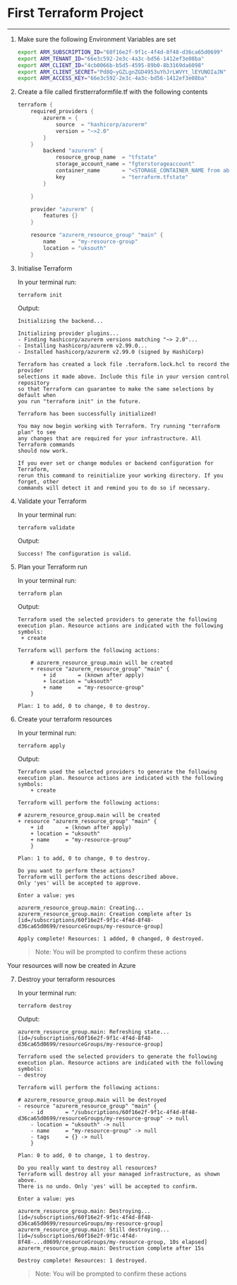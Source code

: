 # First Terraform Project 

---
1. Make sure the following Environment Variables are set 

    ```bash 
    export ARM_SUBSCRIPTION_ID="60f16e2f-9f1c-4f4d-8f48-d36ca65d0699"
    export ARM_TENANT_ID="66e3c592-2e3c-4a3c-bd56-1412ef3e08ba"
    export ARM_CLIENT_ID="4cb0066b-b5d5-4595-89b0-8b3169da6098"
    export ARM_CLIENT_SECRET="Pd8Q~yGZLgnZGD4953uYhJrLWVYt_lEYUNOIaJN"
    export ARM_ACCESS_KEY="66e3c592-2e3c-4a3c-bd56-1412ef3e08ba"
    ```

2. Create a file called firstterraformfile.tf with the following contents

    ```go
    terraform {
        required_providers {
            azurerm = {
                source  = "hashicorp/azurerm"
                version = "~>2.0"
            }
        }
            backend "azurerm" {
                resource_group_name  = "tfstate"
                storage_account_name = "fgterstorageaccount"
                container_name       = "<STORAGE_CONTAINER_NAME from above>"
                key                  = "terraform.tfstate"
            }

        }

        provider "azurerm" {
            features {}
        }

        resource "azurerm_resource_group" "main" {
            name     = "my-resource-group"
            location = "uksouth"
        }
    ```
3. Initialise Terraform 

    In your terminal run: 
    ```
    terraform init
    ```

    Output: 
    ```
    Initializing the backend...

    Initializing provider plugins...
    - Finding hashicorp/azurerm versions matching "~> 2.0"...
    - Installing hashicorp/azurerm v2.99.0...
    - Installed hashicorp/azurerm v2.99.0 (signed by HashiCorp)

    Terraform has created a lock file .terraform.lock.hcl to record the provider
    selections it made above. Include this file in your version control repository
    so that Terraform can guarantee to make the same selections by default when
    you run "terraform init" in the future.

    Terraform has been successfully initialized!

    You may now begin working with Terraform. Try running "terraform plan" to see
    any changes that are required for your infrastructure. All Terraform commands
    should now work.

    If you ever set or change modules or backend configuration for Terraform,
    rerun this command to reinitialize your working directory. If you forget, other
    commands will detect it and remind you to do so if necessary.
    ```

4. Validate your Terraform 

    In your terminal run: 
    ```
    terraform validate
    ```

    Output: 
    ```
    Success! The configuration is valid.
    ```

5. Plan your Terraform run 

    In your terminal run: 
    ```
    terraform plan
    ```

    Output: 
    ```
    Terraform used the selected providers to generate the following execution plan. Resource actions are indicated with the following symbols:
     + create

    Terraform will perform the following actions:

        # azurerm_resource_group.main will be created
        + resource "azurerm_resource_group" "main" {
            + id       = (known after apply)
            + location = "uksouth"
            + name     = "my-resource-group"
        }

    Plan: 1 to add, 0 to change, 0 to destroy.

    ```

6. Create your terraform resources

    In your terminal run: 
    ```
    terraform apply
    ```

    Output: 
    ```
    Terraform used the selected providers to generate the following execution plan. Resource actions are indicated with the following symbols:
        + create

    Terraform will perform the following actions:

    # azurerm_resource_group.main will be created
    + resource "azurerm_resource_group" "main" {
        + id       = (known after apply)
        + location = "uksouth"
        + name     = "my-resource-group"
        }

    Plan: 1 to add, 0 to change, 0 to destroy.

    Do you want to perform these actions?
    Terraform will perform the actions described above.
    Only 'yes' will be accepted to approve.

    Enter a value: yes

    azurerm_resource_group.main: Creating...
    azurerm_resource_group.main: Creation complete after 1s [id=/subscriptions/60f16e2f-9f1c-4f4d-8f48-d36ca65d0699/resourceGroups/my-resource-group]

    Apply complete! Resources: 1 added, 0 changed, 0 destroyed.
    ```
    > Note: You will be prompted to confirm these actions


Your resources will now be created in Azure

7. Destroy your terraform resources

    In your terminal run: 
    ```
    terraform destroy
    ```

    Output: 
    ```
    azurerm_resource_group.main: Refreshing state... [id=/subscriptions/60f16e2f-9f1c-4f4d-8f48-d36ca65d0699/resourceGroups/my-resource-group]

    Terraform used the selected providers to generate the following execution plan. Resource actions are indicated with the following symbols:
    - destroy

    Terraform will perform the following actions:

    # azurerm_resource_group.main will be destroyed
    - resource "azurerm_resource_group" "main" {
        - id       = "/subscriptions/60f16e2f-9f1c-4f4d-8f48-d36ca65d0699/resourceGroups/my-resource-group" -> null
        - location = "uksouth" -> null
        - name     = "my-resource-group" -> null
        - tags     = {} -> null
        }

    Plan: 0 to add, 0 to change, 1 to destroy.

    Do you really want to destroy all resources?
    Terraform will destroy all your managed infrastructure, as shown above.
    There is no undo. Only 'yes' will be accepted to confirm.

    Enter a value: yes

    azurerm_resource_group.main: Destroying... [id=/subscriptions/60f16e2f-9f1c-4f4d-8f48-d36ca65d0699/resourceGroups/my-resource-group]
    azurerm_resource_group.main: Still destroying... [id=/subscriptions/60f16e2f-9f1c-4f4d-8f48-...d0699/resourceGroups/my-resource-group, 10s elapsed]
    azurerm_resource_group.main: Destruction complete after 15s

    Destroy complete! Resources: 1 destroyed.
    ```
    > Note: You will be prompted to confirm these actions